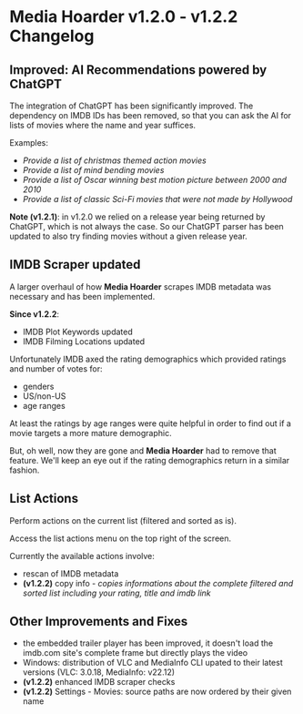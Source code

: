 # Media Hoarder v1.2.0 - v1.2.2 Changelog

## Improved: AI Recommendations powered by ChatGPT

The integration of ChatGPT has been significantly improved. The dependency on IMDB IDs has been removed, so that you can ask the AI for lists of movies where the name and year suffices.

Examples:

- _Provide a list of christmas themed action movies_
- _Provide a list of mind bending movies_
- _Provide a list of Oscar winning best motion picture between 2000 and 2010_
- _Provide a list of classic Sci-Fi movies that were not made by Hollywood_

**Note (v1.2.1)**: in v1.2.0 we relied on a release year being returned by ChatGPT, which is not always the case. So our ChatGPT parser has been updated to also try finding movies without a given release year.

## IMDB Scraper updated

A larger overhaul of how **Media Hoarder** scrapes IMDB metadata was necessary and has been implemented.

**Since v1.2.2**:

- IMDB Plot Keywords updated
- IMDB Filming Locations updated

Unfortunately IMDB axed the rating demographics which provided ratings and number of votes for:

- genders
- US/non-US
- age ranges

At least the ratings by age ranges were quite helpful in order to find out if a movie targets a more mature demographic.

But, oh well, now they are gone and **Media Hoarder** had to remove that feature. We'll keep an eye out if the rating demographics return in a similar fashion.

## List Actions

Perform actions on the current list (filtered and sorted as is).

Access the list actions menu on the top right of the screen.

Currently the available actions involve:

- rescan of IMDB metadata
- **(v1.2.2)** copy info - _copies informations about the complete filtered and sorted list including your rating, title and imdb link_

## Other Improvements and Fixes

- the embedded trailer player has been improved, it doesn't load the imdb.com site's complete frame but directly plays the video
- Windows: distribution of VLC and MediaInfo CLI upated to their latest versions (VLC: 3.0.18, MediaInfo: v22.12)
- **(v1.2.2)** enhanced IMDB scraper checks
- **(v1.2.2)** Settings - Movies: source paths are now ordered by their given name
